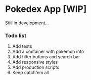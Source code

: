 # Pokedex App [WIP]

Still in development...

### Todo list

1. Add tests
2. Add a container with pokemon info
3. Add filter buttons and search bar
4. Add responsive styles
5. Add production scripts
6. Keep catch'em all